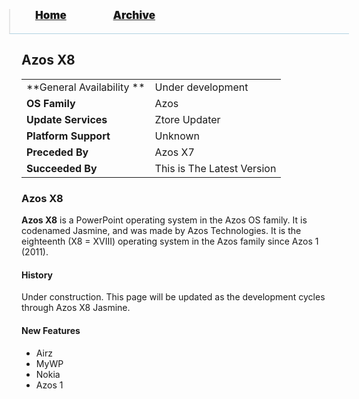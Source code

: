 <blockquote style="background: #0000;border-bottom: 1px solid #B2D2E1;height: 30px;margin: 0 -20px 20px;padding: 0px 20px 9px 40px;">
  <p style=""><a href="https://hexa-one.github.io/pptos-wiki/" style="font-size: 17px;font-weight: 900;font-style: normal;text-shadow: rgba(255,255,255,0.9) 0 1px 0;">Home</a>&nbsp;&nbsp;&nbsp;&nbsp;&nbsp;&nbsp;&nbsp;&nbsp;&nbsp;&nbsp;&nbsp;&nbsp;&nbsp;&nbsp;&nbsp;&nbsp;&nbsp;&nbsp;
    <a href="https://hexa-one.github.io/pptos-wiki/archive/" style="font-size: 17px;font-weight: 900;font-style: normal;text-shadow: rgba(255,255,255,0.9) 0 1px 0;">Archive</a>
  </p>
</blockquote>

## Azos X8

|                           |                               |
| ------------------------- | ----------------------------- |
| **General Availability ** | Under development             |
| **OS Family**             | Azos                          |
| **Update Services**       | Ztore Updater                 |
| **Platform Support**      | Unknown                       |
| **Preceded By**           | Azos X7                       |
| **Succeeded By**          | This is The Latest Version    |

### Azos X8 

**Azos X8** is a PowerPoint operating system in the Azos OS family. It is codenamed Jasmine, and was made by Azos Technologies. It is the eighteenth (X8 = XVIII) operating system in the Azos family since Azos 1 (2011). 

#### History

Under construction. This page will be updated as the development cycles through Azos X8 Jasmine. 

#### New Features

- Airz
- MyWP
- Nokia
- Azos 1

<body style="background-image: url(https://raw.githubusercontent.com/hexa-one/pptos-wiki/gh-pages/assets/background/background.png);background-repeat: no-repeat;background-attachment: fixed;background-size: cover;">